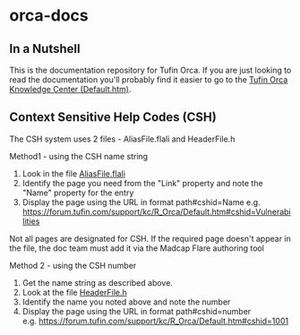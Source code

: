 # orca-docs

## In a Nutshell 

This is the documentation repository for Tufin Orca. If you are just looking to read the documentation you'll probably find it easier to go to the  [Tufin Orca Knowledge Center (Default.htm)](https://forum.tufin.com/support/kc/R_Orca/Default.htm). 

## Context Sensitive Help Codes (CSH)
The CSH system uses 2 files - AliasFile.flali and HeaderFile.h

Method1 - using the CSH name string
1. Look in the file [AliasFile.flali](Project/Advanced/AliasFile.flali)
2. Identify the page you need from the "Link" property and note the "Name" property for the entry
3. Display the page using the URL in format path#cshid=Name 
e.g. https://forum.tufin.com/support/kc/R_Orca/Default.htm#cshid=Vulnerabilities

Not all pages are designated for CSH. If the required page doesn't appear in the file, the doc team must add it via the Madcap Flare authoring tool

Method 2 - using the CSH number 
1. Get the name string as described above.
2. Look at the file [HeaderFile.h](Project/Advanced/HeaderFile.h)
3. Identify the name you noted above and note the number 
4. Display the page using the URL in format path#cshid=number    
e.g. https://forum.tufin.com/support/kc/R_Orca/Default.htm#cshid=1001 
